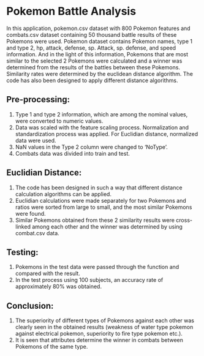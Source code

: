 # Pokemon Battle Analysis
In this application, pokemon.csv dataset with 800 Pokemon features and combats.csv
dataset containing 50 thousand battle results of these Pokemons were used. Pokemon
dataset contains Pokemon names, type 1 and type 2, hp, attack, defense, sp. Attack, sp.
defense, and speed information. And in the light of this information, Pokemons that are
most similar to the selected 2 Pokemons were calculated and a winner was determined
from the results of the battles between these Pokemons. Similarity rates were determined
by the euclidean distance algorithm. The code has also been designed to apply different
distance algorithms.
## Pre-processing:
1) Type 1 and type 2 information, which are among the nominal values, were converted
to numeric values.
2) Data was scaled with the feature scaling process. Normalization and standardization
process was applied. For Euclidian distance, normalized data were used.
3) NaN values in the Type 2 column were changed to ‘NoType’.
4) Combats data was divided into train and test.
## Euclidian Distance:
1) The code has been designed in such a way that different distance calculation
algorithms can be applied.
2) Euclidian calculations were made separately for two Pokemons and ratios were
sorted from large to small, and the most similar Pokemons were found.
3) Similar Pokemons obtained from these 2 similarity results were cross-linked among
each other and the winner was determined by using combat.csv data.
## Testing:
1) Pokemons in the test data were passed through the function and compared with the
result.
2) In the test process using 100 subjects, an accuracy rate of approximately 80% was
obtained.
## Conclusion:
1) The superiority of different types of Pokemons against each other was clearly seen in
the obtained results (weakness of water type pokemon against electrical pokemon,
superiority to fire type pokemon etc.).
2) It is seen that attributes determine the winner in combats between Pokemons of the
same type.

